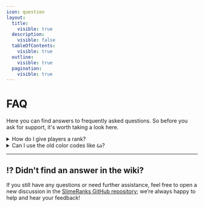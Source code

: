 ```yaml
---
icon: question
layout:
  title:
    visible: true
  description:
    visible: false
  tableOfContents:
    visible: true
  outline:
    visible: true
  pagination:
    visible: true
---
```


# FAQ

Here you can find answers to frequently asked questions. So before you ask for support, it's worth taking a look here.

<details>

<summary>How do I give players a rank?</summary>

At first you need a plugin that manages permissions. I personally recommend [LuckPerms](https://luckperms.net/download) for doing that.

In the case you also use LuckPerms, you can use the following command to give a specific player a rank.

```
/lp user <PlayerName> permission set <Permission> true
```

{% hint style="info" %}
Replace \<PlayerName> with the name of the player, you want to give the rank to and \<Permission> with the permission you set in the ranks.yml.
{% endhint %}

After that, the player can rejoin, and the name of the player should be displayed in the right rank format.

</details>

<details>

<summary>Can I use the old color codes like <code>&#x26;a</code>?</summary>

No, SlimeRanks doesn't support the old color code format. And it's not planned to do in the future.

All messages and formats use the MiniMessage format. When you are unfamiliar with MiniMessage, I can recommend the [MiniMessage Viewer](https://webui.advntr.dev/).

</details>

***

## ⁉️ Didn't find an answer in the wiki?

If you still have any questions or need further assistance, feel free to open a new discussion in the [SlimeRanks GitHub repository](https://github.com/Lxca128/SlimeRanks/discussions); we’re always happy to help and hear your feedback!
